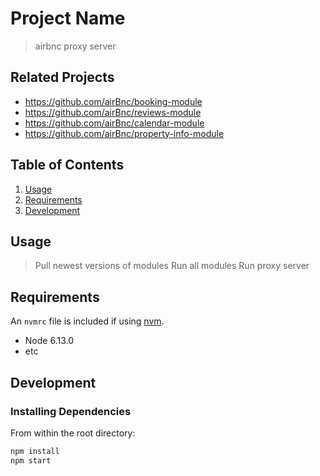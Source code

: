 # Project Name

> airbnc proxy server

## Related Projects

  - https://github.com/airBnc/booking-module
  - https://github.com/airBnc/reviews-module
  - https://github.com/airBnc/calendar-module
  - https://github.com/airBnc/property-info-module

## Table of Contents

1. [Usage](#Usage)
1. [Requirements](#requirements)
1. [Development](#development)

## Usage

> Pull newest versions of modules
> Run all modules
> Run proxy server

## Requirements

An `nvmrc` file is included if using [nvm](https://github.com/creationix/nvm).

- Node 6.13.0
- etc

## Development

### Installing Dependencies

From within the root directory:

```sh
npm install
npm start
```

